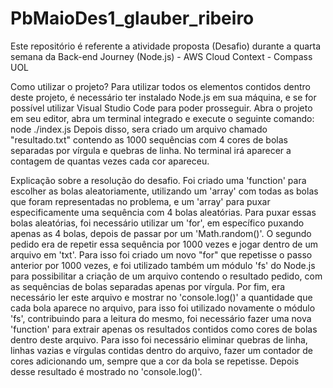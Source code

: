 # PbMaioDes1_glauber_ribeiro
Este repositório é referente a atividade proposta (Desafio) durante a quarta semana da Back-end Journey (Node.js) - AWS Cloud Context - Compass UOL

Como utilizar o projeto? 
    Para utilizar todos os elementos contidos dentro deste projeto, é necessário ter instalado Node.js em sua máquina, e se for possível utilizar Visual Studio Code para poder prosseguir. 
    Abra o projeto em seu editor, abra um terminal integrado e execute o seguinte comando: node ./index.js
    Depois disso, sera criado um arquivo chamado "resultado.txt" contendo as 1000 sequências com 4 cores de bolas separadas por vírgula e quebras de linha. No terminal irá aparecer a contagem de quantas vezes cada cor apareceu. 


Explicação sobre a resolução do desafio.
    Foi criado uma 'function' para escolher as bolas aleatoriamente, utilizando um 'array' com todas as bolas que foram representadas no problema, e um 'array' para puxar especificamente uma sequência com 4 bolas aleatórias. 
    Para puxar essas bolas aleatórias, foi necessário utilizar um 'for', em específico puxando apenas as 4 bolas, depois de passar por um 'Math.random()'.
    O segundo pedido era de repetir essa sequência por 1000 vezes e jogar dentro de um arquivo em 'txt'. Para isso foi criado um novo "for" que repetisse o passo anterior por 1000 vezes, e foi utilizado também um módulo 'fs' do Node.js para possibilitar a criação de um arquivo contendo o resultado pedido, com as sequências de bolas separadas apenas por vírgula. 
    Por fim, era necessário ler este arquivo e mostrar no 'console.log()' a quantidade que cada bola aparece no arquivo, para isso foi utilizado novamente o módulo 'fs', contribuindo para a leitura do mesmo, foi necessário fazer uma nova 'function' para extrair apenas os resultados contidos como cores de bolas dentro deste arquivo. Para isso foi necessário eliminar quebras de linha, linhas vazias e vírgulas contidas dentro do arquivo, fazer um contador de cores adicionando um, sempre que a cor da bola se repetisse. Depois desse resultado é mostrado no 'console.log()'.